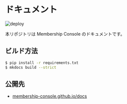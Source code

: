 # ドキュメント

![deploy](https://github.com/membership-console/docs/workflows/deploy/badge.svg)

本リポジトリは Membership Console のドキュメントです。

## ビルド方法

```sh
$ pip install -r requirements.txt
$ mkdocs build --strict
```

## 公開先

- [membership-console.github.io/docs](https://membership-console.github.io/docs/)
